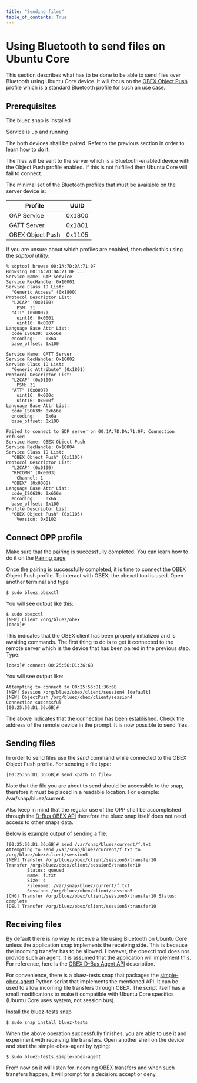 ```yaml
---
title: "Sending files"
table_of_contents: True
---
```


# Using Bluetooth to send files on Ubuntu Core

This section describes what has to be done to be able to send files over
Bluetooth using Ubuntu Core device. It will focus on the [OBEX Object
Push](https://www.bluetooth.org/docman/handlers/downloaddoc.ashx?doc_id=309007&amp;vId=346844)
profile which is a standard Bluetooth profile for such an use case.

## Prerequisites

The bluez snap is installed

Service is up and running

The both devices shall be paired. Refer to the previous section in order to
learn how to do it.

The files will be sent to the server which is a Bluetooth-enabled device with
the Object Push profile enabled. If this is not fulfilled then Ubuntu Core will
fail to connect.

The minimal set of the Bluetooth profiles that must be available on the server
device is:

|   Profile        |  UUID  |
|------------------|:------:|
| GAP Service      | 0x1800 |
| GATT Server      | 0x1801 |
| OBEX Object Push | 0x1105 |

If you are unsure about which profiles are enabled, then check this using the
*sdptool* utility:

```
% sdptool browse 00:1A:7D:DA:71:0F
Browsing 00:1A:7D:DA:71:0F ...
Service Name: GAP Service
Service RecHandle: 0x10001
Service Class ID List:
  "Generic Access" (0x1800)
Protocol Descriptor List:
  "L2CAP" (0x0100)
    PSM: 31
  "ATT" (0x0007)
    uint16: 0x0001
    uint16: 0x0007
Language Base Attr List:
  code_ISO639: 0x656e
  encoding:    0x6a
  base_offset: 0x100

Service Name: GATT Server
Service RecHandle: 0x10002
Service Class ID List:
  "Generic Attribute" (0x1801)
Protocol Descriptor List:
  "L2CAP" (0x0100)
    PSM: 31
  "ATT" (0x0007)
    uint16: 0x000c
    uint16: 0x000f
Language Base Attr List:
  code_ISO639: 0x656e
  encoding:    0x6a
  base_offset: 0x100

Failed to connect to SDP server on 00:1A:7D:DA:71:0F: Connection refused
Service Name: OBEX Object Push
Service RecHandle: 0x10004
Service Class ID List:
  "OBEX Object Push" (0x1105)
Protocol Descriptor List:
  "L2CAP" (0x0100)
  "RFCOMM" (0x0003)
    Channel: 1
  "OBEX" (0x0008)
Language Base Attr List:
  code_ISO639: 0x656e
  encoding:    0x6a
  base_offset: 0x100
Profile Descriptor List:
  "OBEX Object Push" (0x1105)
    Version: 0x0102
```

## Connect OPP profile

Make sure that the pairing is successfully completed. You can learn how to do it
on the [Pairing page](pairing/introduction.html)

Once the pairing is successfully completed, it is time to connect the OBEX
Object Push profile. To interact with OBEX, the obexctl tool is used. Open
another terminal and type

```
$ sudo bluez.obexctl
```

You will see output like this:

```
$ sudo obexctl
[NEW] Client /org/bluez/obex 
[obex]#
```

This indicates that the OBEX client has been properly initialized and is
awaiting commands. The first thing to do is to get it connected to the remote
server which is the device that has been paired in the previous step. Type:

```
[obex]# connect 00:25:56:D1:36:6B
```

You will see output like:

```
Attempting to connect to 00:25:56:D1:36:6B
[NEW] Session /org/bluez/obex/client/session4 [default]
[NEW] ObjectPush /org/bluez/obex/client/session4 
Connection successful
[00:25:56:D1:36:6B]#
```

The above indicates that the connection has been established. Check the address
of the remote device in the prompt. It is now possible to send files.

## Sending files

In order to send files use the *send* command while connected to the OBEX Object
Push profile. For sending a file type:

```
[00:25:56:D1:36:6B]# send <path to file>
```

Note that the file you are about to send should be accessible to the snap,
therefore it must be placed in a readable location. For example:
/var/snap/bluez/current.

Also keep in mind that the regular use of the OPP shall be accomplished through
the [D-Bus OBEX
API](https://git.kernel.org/pub/scm/bluetooth/bluez.git/tree/doc/obex-api.txt)
therefore the bluez snap itself does not need access to other snaps data. 

Below is example output of sending a file:

```
[00:25:56:D1:36:6B]# send /var/snap/bluez/current/f.txt
Attempting to send /var/snap/bluez/current/f.txt to /org/bluez/obex/client/session5
[NEW] Transfer /org/bluez/obex/client/session5/transfer10 
Transfer /org/bluez/obex/client/session5/transfer10
        Status: queued
        Name: f.txt
        Size: 4
        Filename: /var/snap/bluez/current/f.txt
        Session: /org/bluez/obex/client/session5
[CHG] Transfer /org/bluez/obex/client/session5/transfer10 Status: complete
[DEL] Transfer /org/bluez/obex/client/session5/transfer10
```

## Receiving files

By default there is no way to receive a file using Bluetooth on Ubuntu Core
unless the application snap implements the receiving side. This is because the
incoming transfer has to be allowed. However, the obexctl tool does not provide
such an agent. It is assumed that the application will implement this. For
reference, here is the [OBEX D-Bus Agent
API](https://git.kernel.org/cgit/bluetooth/bluez.git/tree/doc/obex-agent-api.txt)
description.

For convenience, there is a bluez-tests snap that packages the
[simple-obex-agent](https://git.kernel.org/cgit/bluetooth/bluez.git/tree/test/simple-obex-agent)
Python script that implements the mentioned API. It can be used to allow
incoming file transfers through OBEX. The script itself has a small
modifications to make it compatible with Ubuntu Core specifics (Ubuntu Core uses
system, not session bus).

Install the bluez-tests snap

```
$ sudo snap install bluez-tests
```

When the above operation successfully finishes, you are able to use it and
experiment with receiving file transfers. Open another shell on the device and
start the simple-obex-agent by typing:

```
$ sudo bluez-tests.simple-obex-agent
```

From now on it will listen for incoming OBEX transfers and when such transfers
happen, it will prompt for a decision: accept or deny.
